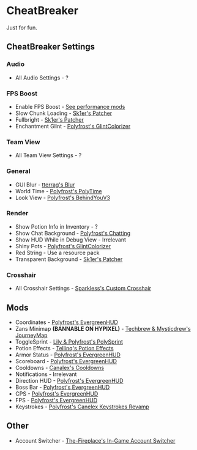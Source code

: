 # CheatBreaker

Just for fun.

## CheatBreaker Settings

### Audio

* All Audio Settings - ?

### FPS Boost

* Enable FPS Boost - [See performance mods](https://alternatives.microcontrollers.dev/1.8.9/modlist/#performance)
* Slow Chunk Loading - [Sk1er's Patcher](https://sk1er.club/mods/patcher)
* Fullbright - [Sk1er's Patcher](https://sk1er.club/mods/patcher)
* Enchantment Glint - [Polyfrost's GlintColorizer](https://modrinth.com/mod/glintcolorizer)

### Team View

* All Team View Settings - ?

### General

* GUI Blur - [tterrag's Blur](https://www.curseforge.com/minecraft/mc-mods/blur/files?version=1.8.9)
* World Time - [Polyfrost's PolyTime](https://modrinth.com/mod/polytime)
* Look View - [Polyfrost's BehindYouV3](https://modrinth.com/mod/behindyou)

### Render

* Show Potion Info in Inventory - ?
* Show Chat Background - [Polyfrost's Chatting](https://modrinth.com/mod/chatting)
* Show HUD While in Debug View - Irrelevant
* Shiny Pots - [Polyfrost's GlintColorizer](https://modrinth.com/mod/glintcolorizer)
* Red String - Use a resource pack
* Transparent Background - [Sk1er's Patcher](https://sk1er.club/mods/patcher)

### Crosshair

* All Crosshair Settings - [Sparkless's Custom Crosshair](https://modrinth.com/mod/custom-crosshair-mod)

## Mods

* Coordinates - [Polyfrost's EvergreenHUD](https://modrinth.com/mod/evergreenhud)
* Zans Minimap **(BANNABLE ON HYPIXEL)** - [Techbrew & Mysticdrew's JourneyMap](https://www.curseforge.com/minecraft/mc-mods/journeymap/files?version=1.8.9)
* ToggleSprint - [Lily & Polyfrost's PolySprint](https://modrinth.com/mod/polysprint)
* Potion Effects - [Tellinq's Potion Effects](https://cdn.discordapp.com/attachments/1009757412921708604/1134270520876073031/Potion_Effects_1.8.9-forge-1.0-beta-3.jar)
* Armor Status - [Polyfrost's EvergreenHUD](https://modrinth.com/mod/evergreenhud)
* Scoreboard - [Polyfrost's EvergreenHUD](https://modrinth.com/mod/evergreenhud)
* Cooldowns - [Canalex's Cooldowns](https://cdn.discordapp.com/attachments/778792141932986401/1207183981720637510/Cooldowns_-_1.8.9.jar)
* Notifications - Irrelevant
* Direction HUD - [Polyfrost's EvergreenHUD](https://modrinth.com/mod/evergreenhud)
* Boss Bar - [Polyfrost's EvergreenHUD](https://modrinth.com/mod/evergreenhud)
* CPS - [Polyfrost's EvergreenHUD](https://modrinth.com/mod/evergreenhud)
* FPS - [Polyfrost's EvergreenHUD](https://modrinth.com/mod/evergreenhud)
* Keystrokes - [Polyfrost's Canelex Keystrokes Revamp](https://modrinth.com/mod/keystrokes)

## Other

- Account Switcher - [The-Fireplace's In-Game Account Switcher](https://modrinth.com/mod/in-game-account-switcher)
